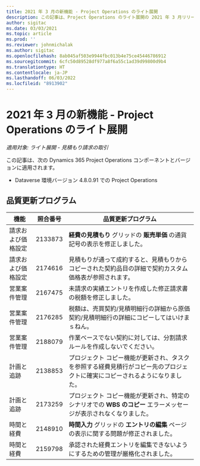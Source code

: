 ```yaml
---
title: 2021 年 3 月の新機能 - Project Operations のライト展開
description: この記事は、Project Operations のライト展開の 2021 年 3 月リリースで利用可能な品質更新について説明します。
author: sigitac
ms.date: 03/03/2021
ms.topic: article
ms.prod: ''
ms.reviewer: johnmichalak
ms.author: sigitac
ms.openlocfilehash: 8ab045af503e9944fbc013b4e75ce45446786912
ms.sourcegitcommit: 6cfc50d89528df977a8f6a55c1ad39d99800d9b4
ms.translationtype: HT
ms.contentlocale: ja-JP
ms.lasthandoff: 06/03/2022
ms.locfileid: "8913902"
---
```

# <a name="whats-new-march-2021---project-operations-lite-deployment"></a>2021 年 3 月の新機能 - Project Operations のライト展開

_適用対象: ライト展開 - 見積もり請求の取引_


この記事は、次の Dynamics 365 Project Operations コンポーネントとバージョンに適用されます。

- Dataverse 環境バージョン 4.8.0.91 での Project Operations 

## <a name="quality-updates"></a>品質更新プログラム

| **機能** | **照合番号** | **品質更新プログラム** |
| --- | --- | --- |
| 請求および価格設定 | 2133873 | **経費の見積もり** グリッドの **販売単価** の通貨記号の表示を修正しました。 |
| 請求および価格設定 | 2174616 | 見積もりが通って成約すると、見積もりからコピーされた契約品目の詳細で契約カスタム価格表が参照されます。 |
| 営業案件管理 | 2167475 | 未請求の実績エントリを作成した修正請求書の税額を修正しました。 |
| 営業案件管理 | 2176285 | 税額は、売買契約/見積明細行の詳細から原価契約/見積明細行の詳細にコピーしてはいけまｓねん。 |
| 営業案件管理 | 2188079 | 作業ベースでない契約に対しては、分割請求ルールを作成しないでください。 |
| 計画と追跡 | 2138853 | プロジェクト コピー機能が更新され、タスクを参照する経費見積行がコピー先のプロジェクトに確実にコピーされるようになりました。 |
| 計画と追跡 | 2173259 | プロジェクト コピー機能が更新され、特定のシナリオでの **WBS のコピー** エラーメッセージが表示されなくなりました。 |
| 時間と経費 | 2148910 | **時間入力** グリッドの **エントリの編集** ページの表示に関する問題が修正されました。 |
| 時間と経費 | 2159798 | 承認された経費エントリを編集できないようにするための管理が厳格化されました。 |


